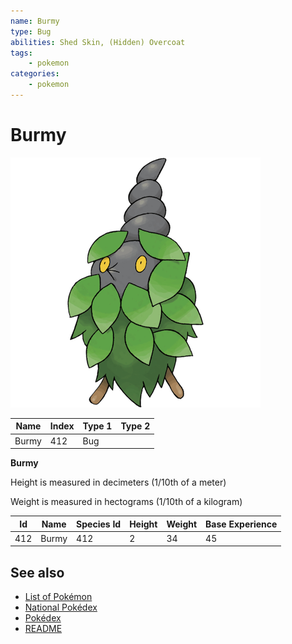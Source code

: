 ```yaml
---
name: Burmy
type: Bug
abilities: Shed Skin, (Hidden) Overcoat
tags:
    - pokemon
categories:
    - pokemon
---
```


# Burmy


![Burmy](images/412.png)

| **Name** | **Index** | **Type 1** | **Type 2** |
|----|----|----|----|
| Burmy | 412 | Bug  |  |

**Burmy** 


Height is measured in decimeters (1/10th of a meter)

Weight is measured in hectograms (1/10th of a kilogram)

| **Id** | **Name** | **Species Id** | **Height** | **Weight** | **Base Experience** |
|--------|----------|----------------|------------|------------|---------------------|
| 412 | Burmy | 412 | 2 | 34 | 45 |


## See also

- [List of Pokémon](../pokemon.md)
- [National Pokédex](../national_pokedex.md)
- [Pokédex](../pokedex.md)
- [README](../README.md)
